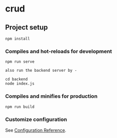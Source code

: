 # crud

## Project setup
```
npm install
```

### Compiles and hot-reloads for development
```
npm run serve

also run the backend server by - 

cd backend
node index.js
```

### Compiles and minifies for production
```
npm run build
```

### Customize configuration
See [Configuration Reference](https://cli.vuejs.org/config/).
